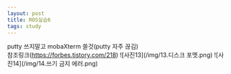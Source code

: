 ```yaml
---
layout: post
title: ROS실습6
tags: study
---
```

putty 쓰지말고 mobaXterm 쓸것(putty 자주 끊김)  
참조링크(https://forbes.tistory.com/218)
![사진13](/img/13.디스크 포멧.png)
![사진14](/img/14.쓰기 금지 에러.png)
